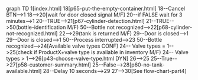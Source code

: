 graph TD
1[index.html]
18[p65-put-the-empty-container.html]
18--Cancel BTN-->1
18-->20[wait for door closed signal M/F]
20--if FALSE wait for 3 minutes-->1
20--TRUE-->21[p67-cylinder-detection.html]
21--TRUE-->50(bottle-identification M/F)
50--Bottle not recognized-->22[p68-cylinder-not-recognized.html]
22-->29(tank is returned  M/F)
29--Door is closed-->1
29--Door is closed-->1
50--Process interrupted-->23
50--Bottle recognized-->24[Available valve types CONF]
24-- Valve types = 1-->25(check if ProductX+valve type is available in inventory M/F)
24-- Valve types > 1-->26[p43-choose-valve-type.html DYN]
26-->25
25--True-->27[p58-customer-summary.html]
25--False-->28[p60-no-tank-available.html]
28--Delay 10 seconds-->29
27-->30[See flow-chart-part4]
